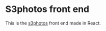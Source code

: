 # S3photos front end

This is the [s3photos](https://github.com/muremwa/s3photos) front end made in React.